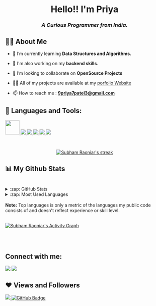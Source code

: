 
<h1 align="center">Hello!!  I'm Priya</h1>
<h3 align="center"><em>A Curious Programmer from India.</em></h3>

## 🙋‍♂️ About Me

- 🌱 I’m currently learning **Data Structures and Algorithms.**

- 🌱 I'm also working on my **backend skills**.

- 👯 I’m looking to collaborate on **OpenSource Projects**

- 👨‍💻 All of my projects are available at my <a href=" https://priyapatel-07.github.io/portfolio/">porfolio Website</a>

- 📫 How to reach me : **9priya7patel3@gmail.com**

## 🚀 Languages and Tools:

<p align="left"> 
    <a href="https://devdocs.io/cpp/" target="_blank"> <img src="https://img.icons8.com/color/2x/c-plus-plus-logo.png" width="45px"/> </a>
    <a href="https://developer.mozilla.org/en-US/docs/Web/JavaScript" target="_blank"> <img src="https://img.icons8.com/color/48/000000/javascript.png"/> </a> 
    <a href="https://www.w3.org/html/" target="_blank"> <img src="https://img.icons8.com/color/48/000000/html-5.png"/> </a> 
    <a href="https://www.w3schools.com/css/" target="_blank"> <img src="https://img.icons8.com/color/48/000000/css3.png"/> </a> 
    <a href="https://getbootstrap.com" target="_blank"> <img src="https://img.icons8.com/color/48/000000/bootstrap.png"/> </a> 
<!--     <a style="padding-right:8px;" href="https://nodejs.org" target="_blank"> <img src="https://img.icons8.com/color/48/000000/nodejs.png"/> </a> 
    <a style="padding-right:8px;" href="https://www.mysql.com/" target="_blank"> <img src="https://img.icons8.com/fluent/50/000000/mysql-logo.png"/> </a>
    <a href="https://www.mongodb.com/" target="_blank"> <img src="https://raw.githubusercontent.com/devicons/devicon/master/icons/mongodb/mongodb-original-wordmark.svg" alt="mongodb" width="48" height="48"/> </a>  -->
<!--     <a href="https://postman.com" target="_blank"> <img src="https://www.vectorlogo.zone/logos/getpostman/getpostman-icon.svg" alt="postman" width="45" height="45"/> </a>    -->
    <a href="https://git-scm.com/" target="_blank"> <img src="https://img.icons8.com/color/48/000000/git.png"/> </a> 
<!--     <a href="https://expressjs.com" target="_blank"> <img src="https://raw.githubusercontent.com/devicons/devicon/master/icons/express/express-original-wordmark.svg" alt="express" width="40" height="40"/> </a> -->
</p>

<!-- [![React Badge](https://img.shields.io/badge/-React-61DBFB?style=for-the-badge&labelColor=black&logo=react&logoColor=61DBFB)](#)  [![Javascript Badge](https://img.shields.io/badge/-Javascript-F0DB4F?style=for-the-badge&labelColor=black&logo=javascript&logoColor=F0DB4F)](#) [![Typescript Badge](https://img.shields.io/badge/-Typescript-007acc?style=for-the-badge&labelColor=black&logo=typescript&logoColor=007acc)](#) [![Nodejs Badge](https://img.shields.io/badge/-Nodejs-3C873A?style=for-the-badge&labelColor=black&logo=node.js&logoColor=3C873A)](#) [![GraphQL Badge](https://img.shields.io/badge/-GraphQl-e535ab?style=for-the-badge&labelColor=black&logo=node.js&logoColor=e535ab)](#) -->
<br/>

<p align="center">
    <a href="https://github.com/Priyapatel-07/github-readme-streak-stats">
        <img title="🔥 Get streak stats for your profile at git.io/streak-stats" alt="Subham Raoniar's streak" src="https://github-readme-streak-stats.herokuapp.com/?user=Priyapatel-07&theme=black-ice&hide_border=true&stroke=0000&background=060A0CD0"/>
    </a>
</p>

## 📊 My Github Stats

  <br/>
     <details>
    <summary>:zap: GitHub Stats</summary>
    <a href="https://github.com/Priyapatel-07/github-readme-stats"><img alt="Subham Raoniar's Github Stats" src="https://github-readme-stats.vercel.app/api?username=Priyapatel-07&show_icons=true&count_private=true&theme=react&hide_border=true&bg_color=0D1117" /></a>
    </details>
    <details>
   <summary>:zap: Most Used Languages</summary>
  <a href="https://github.com/Priyapatel-07/github-readme-stats"><img alt="Subham Raoniar's Top Languages" src="https://github-readme-stats.vercel.app/api/top-langs/?username=Priyapatel-07&langs_count=8&count_private=true&layout=compact&theme=react&hide_border=true&bg_color=0D1117" /></a>
  </details>
  <br/>
  <b>Note:</b> Top languages is only a metric of the languages my public code consists of and doesn't reflect experience or skill level.


<br/>
<br/>

<a href="https://github.com/Priyapatel-07/github-readme-activity-graph"><img alt="Subham Raoniar's Activity Graph" src="https://activity-graph.herokuapp.com/graph?username=Priyapatel-07&bg_color=0D1117&color=5BCDEC&line=5BCDEC&point=FFFFFF&hide_border=true" /></a>

<br/>
<br/>


## Connect with me:
<p align="left">

<a href = "https://www.linkedin.com/in/priya-patel-1851171a1"><img src="https://img.icons8.com/fluent/48/000000/linkedin.png"/></a>
<a href = "https://www.instagram.com/priiya.o_o/"><img src="https://img.icons8.com/fluent/48/000000/instagram-new.png"/></a>

</p>

## ❤ Views and Followers
<a href="https://github.com/Priyapatel-07/github-profile-views-counter">
    <img src="https://komarev.com/ghpvc/?username=Priyapatel-07">
</a>
<a href="https://github.com/Priyapatel-07?tab=followers"><img src="https://img.shields.io/github/followers/Priyapatel-07?label=Followers&style=social" alt="GitHub Badge"></a>

<br/>
<br/>


